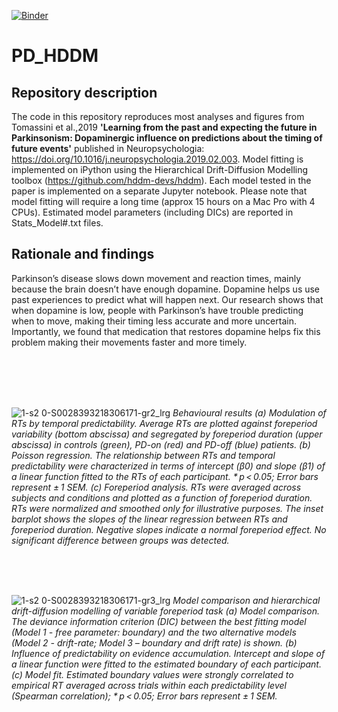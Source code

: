 [![Binder](https://mybinder.org/badge_logo.svg)](https://mybinder.org/v2/gh/ale-tom/PD_HDDM/HEAD)
# PD_HDDM 

## Repository description
The code in this repository reproduces most analyses and figures from Tomassini et al.,2019 **'Learning from the past and expecting the future in Parkinsonism: Dopaminergic influence on predictions about the timing of future events'** published in Neuropsychologia: https://doi.org/10.1016/j.neuropsychologia.2019.02.003.
Model fitting is implemented on iPython using the Hierarchical Drift-Diffusion Modelling toolbox (https://github.com/hddm-devs/hddm). Each model tested in the paper is implemented on a separate Jupyter notebook. Please note that model fitting will require a long time (approx 15 hours on a Mac Pro with 4 CPUs). Estimated model parameters (including DICs) are reported in Stats_Model#.txt files.

## Rationale and findings
Parkinson’s disease slows down movement and reaction times, mainly because the brain doesn’t have enough dopamine. Dopamine helps us use past experiences to predict what will happen next. Our research shows that when dopamine is low, people with Parkinson’s have trouble predicting when to move, making their timing less accurate and more uncertain. Importantly, we found that medication that restores dopamine helps fix this problem making their movements faster and more timely.

<br>
<br>
<br>
<br>

![1-s2 0-S0028393218306171-gr2_lrg](https://github.com/user-attachments/assets/46d25814-f68a-4b12-b22e-dc87e6ed6c19)
*Behavioural results (a) Modulation of RTs by temporal predictability. Average RTs are plotted against foreperiod variability (bottom abscissa) and segregated by foreperiod duration (upper abscissa) in controls (green), PD-on (red) and PD-off (blue) patients. (b) Poisson regression. The relationship between RTs and temporal predictability were characterized in terms of intercept (β0) and slope (β1) of a linear function fitted to the RTs of each participant. * p < 0.05; Error bars represent ± 1 SEM. (c) Foreperiod analysis. RTs were averaged across subjects and conditions and plotted as a function of foreperiod duration. RTs were normalized and smoothed only for illustrative purposes. The inset barplot shows the slopes of the linear regression between RTs and foreperiod duration. Negative slopes indicate a normal foreperiod effect. No significant difference between groups was detected.*

<br>
<br>
<br>


![1-s2 0-S0028393218306171-gr3_lrg](https://github.com/user-attachments/assets/8d348fe7-8f91-4378-8596-7c641560c065)
*Model comparison and hierarchical drift-diffusion modelling of variable foreperiod task (a) Model comparison. The deviance information criterion (DIC) between the best fitting model (Model 1 - free parameter: boundary) and the two alternative models (Model 2 - drift-rate; Model 3 – boundary and drift rate) is shown. (b) Influence of predictability on evidence accumulation. Intercept and slope of a linear function were fitted to the estimated boundary of each participant. (c) Model fit. Estimated boundary values were strongly correlated to empirical RT averaged across trials within each predictability level (Spearman correlation); * p < 0.05; Error bars represent ± 1 SEM.*

